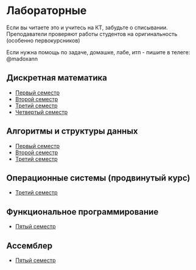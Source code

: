 # Лабораторные
Если вы читаете это и учитесь на КТ, забудьте о списывании. Преподаватели проверяют работы студентов на оригинальность (особенно первокурсников)

Если нужна помощь по задаче, домашке, лабе, итп - пишите в телеге: @madoxann

## Дискретная математика
* [Первый семестр](1sem/dm)
* [Второй семестр](2sem/dm)
* [Третий семестр](3sem/dm)
* [Четвертый семестр](3sem/dm)
## Алгоритмы и структуры данных
* [Первый семестр](1sem/algos)
* [Второй семестр](2sem/algos)
* [Третий семестр](3sem/algos)
## Операционные системы (продвинутый курс)
* [Третий семестр](3sem/os-adv)
## Функциональное программирование
* [Пятый семестр](5sem/fp)
## Ассемблер
* [Пятый семестр](5sem/asm)


